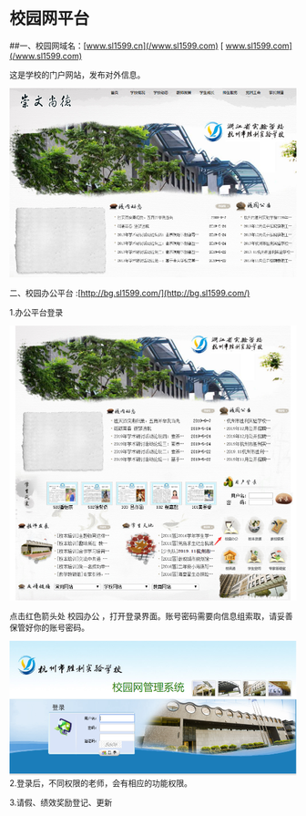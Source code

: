 # 校园网平台

##一、校园网域名：[www.sl1599.cn](/www.sl1599.com)   [ www.sl1599.com](/www.sl1599.com)

这是学校的门户网站，发布对外信息。

![](/assets/QQ截图20200417103850.png)

二、校园办公平台    :[http://bg.sl1599.com/](http://bg.sl1599.com/)

1.办公平台登录

![](/assets/2.png)

点击红色箭头处  校园办公  ，打开登录界面。账号密码需要向信息组索取，请妥善保管好你的账号密码。

![](/assets/3.png)2.登录后，不同权限的老师，会有相应的功能权限。

3.请假、绩效奖励登记、更新

